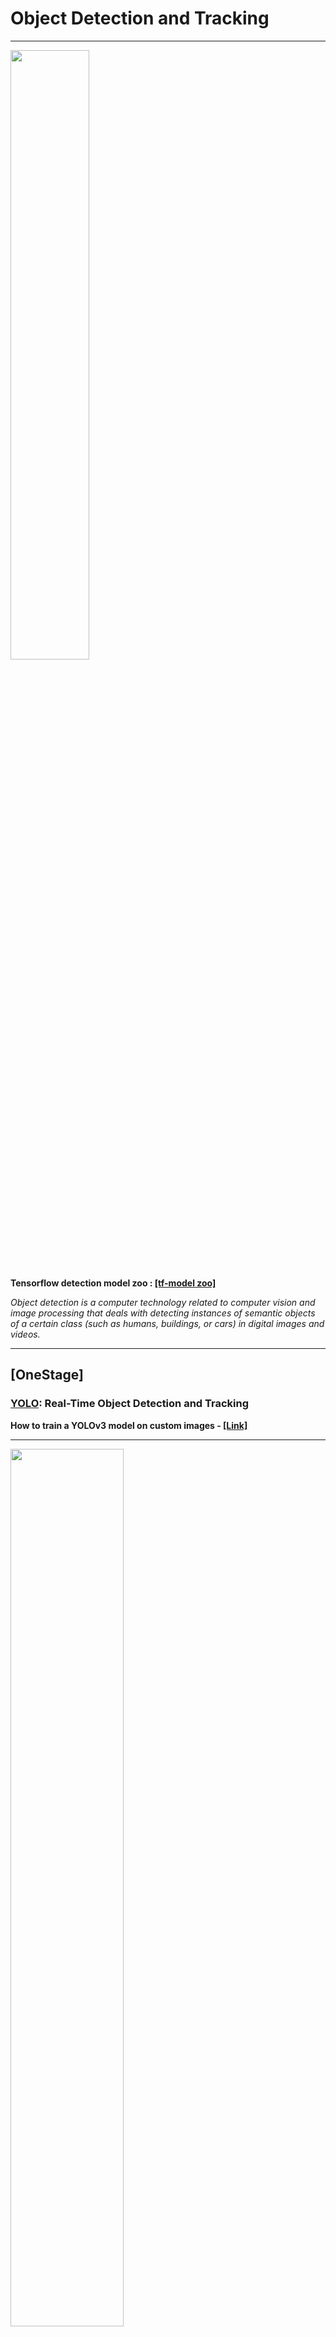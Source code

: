 # Object Detection and Tracking
***

<img src="https://github.com/yehengchen/ObjectDetection/blob/master/img/objectdetection.gif" width="50%" height="50%">

__Tensorflow detection model zoo : [[tf-model zoo]](https://github.com/yehengchen/ObjectDetection/blob/master/Tensorflow%20detection%20model%20zoo.md)__

*Object detection is a computer technology related to computer vision and image processing that deals with detecting instances of semantic objects of a certain class (such as humans, buildings, or cars) in digital images and videos.*

***
## [OneStage]
### [YOLO](https://github.com/yehengchen/ObjectDetection/blob/master/OneStage/yolo): Real-Time Object Detection and Tracking

__How to train a YOLOv3 model on custom images - [[Link]](https://github.com/yehengchen/ObjectDetection/tree/master/OneStage/yolo/yolov3)__

***
<img src="https://github.com/yehengchen/ObjectDetection/blob/master/img/output_49.gif" width="60%" height="60%">

* #### YOLOv3 + Deep_SORT - Object Counter - [[Link]](https://github.com/yehengchen/ObjectDetection/tree/master/OneStage/yolo/deep_sort_yolov3)

***
<img src="https://github.com/yehengchen/ObjectDetection/blob/master/OneStage/yolo/yolo_img/sort_1.gif" width="60%" height="60%">

* #### YOLOv3 + SORT - Person Counter - [[Link]](https://github.com/yehengchen/ObjectDetection/tree/master/OneStage/yolo/yolov3_sort)

***
<img src="https://github.com/yehengchen/yolov3_ros/blob/master/ros_yolov3_tiny.gif" width="60%" height="60%">

* #### YOLOv3 + ROS Kinetic - For small Custom Data - [[Link]](https://github.com/yehengchen/YOLOv3_ROS)
***

<img src="https://github.com/yehengchen/YOLOv3_ROS/blob/master/yolov3_pytorch_ros/models/gazebo.gif" width="60%" height="100%">

* #### YOLOv3 + ROS Melodic - Robot grasp detection - [[Link]](https://github.com/yehengchen/YOLOv3_ROS/tree/master/yolov3_pytorch_ros)


***
### [SSD](https://github.com/yehengchen/ObjectDetection/tree/master/OneStage/ssd): Single Shot MultiBox Detector
* #### How to train a SSD model on own images - [[Link]]()

***
## [TwoStage]
### [R-CNN](https://github.com/yehengchen/Object-Detection-and-Tracking/tree/master/TwoStage/R-CNN): Region-based methods
*Fast R-CNN / Faster R-CNN / Mask R-CNN*

__How to train a Mask R-CNN model on own images - [[Link]](https://github.com/yehengchen/Object-Detection-and-Tracking/tree/master/TwoStage/R-CNN)__

<img src="https://github.com/yehengchen/mask_rcnn_ros/blob/master/scripts/mask_rcnn.gif" width="60%" height="60%">

* #### Mask R-CNN + ROS Kinetic - [[Link]](https://github.com/yehengchen/mask_rcnn_ros)

This project is ROS package of Mask R-CNN algorithm for object detection and segmentation.

***

### COCO & VOC Datasets
* #### COCO dataset and Pascal VOC dataset - [[Link]](https://github.com/yehengchen/ObjectDetection/blob/master/COCO%20and%20Pascal%20VOC.md)
* #### How to get it working on the COCO dataset __coco2voc__ - [[Link]](https://github.com/yehengchen/ObjectDetection/blob/master/OneStage/yolo/coco2voc.md)
* #### Convert Dataset2Yolo - COCO / VOC - [[Link]](https://github.com/yehengchen/ObjectDetection/tree/master/OneStage/yolo/convert2Yolo)

***
# Paper list from 2014 to now(2019)
<img src="https://github.com/yehengchen/ObjectDetection/blob/master/img/deep_learning_object_detection_history.PNG" width="60%" height="60%">

#### PapersWithCode: Browse > Computer Vision > Object Detection - [[Link]](https://paperswithcode.com/task/object-detection)

#### ObjectDetection Two-stage vs One-stage Detectors - [[Link]](https://github.com/yehengchen/ObjectDetection/blob/master/Two-stage%20vs%20One-stage%20Detectors.md)

#### ObjectDetection mAP & IoU - [[Link]](https://github.com/yehengchen/ObjectDetection/blob/master/mAP%26IoU.md)



*** 


